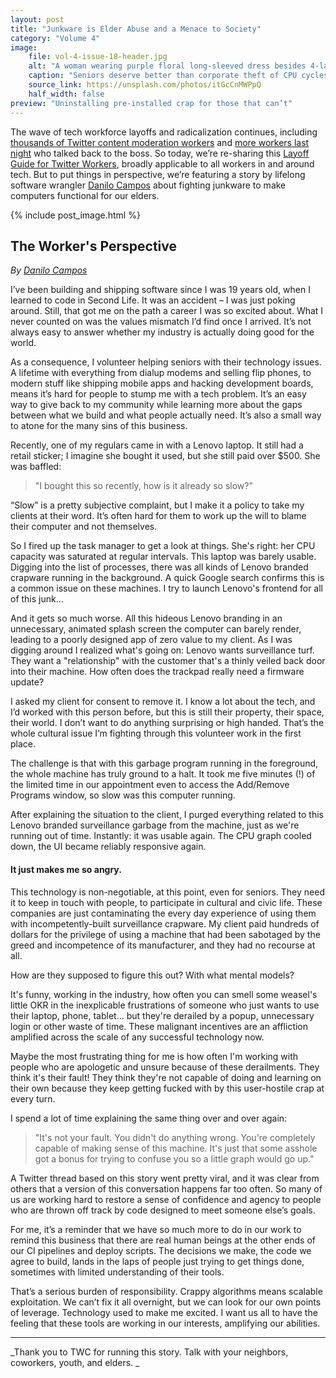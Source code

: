 ```yaml
---
layout: post
title: "Junkware is Elder Abuse and a Menace to Society"
category: "Volume 4"
image:
    file: vol-4-issue-18-header.jpg
    alt: "A woman wearing purple floral long-sleeved dress besides 4-layer cake photo"
    caption: "Seniors deserve better than corporate theft of CPU cycles"
    source_link: https://unsplash.com/photos/itGcCnMWPpQ
    half_width: false
preview: "Uninstalling pre-installed crap for those that can’t"
---
```


The wave of tech workforce layoffs and radicalization continues, including [thousands of Twitter content moderation workers](https://twitter.com/ubiquity75/status/1591805363091034113) and [more workers last night](https://twitter.com/ubiquity75/status/1592524508183003136) who talked back to the boss. So today, we’re re-sharing this [Layoff Guide for Twitter Workers](https://news.techworkerscoalition.org/2022/11/03/issue-16/), broadly applicable to all workers in and around tech. But to put things in perspective, we’re featuring a story by lifelong software wrangler [Danilo Campos](https://twitter.com/_danilo) about fighting junkware to make computers functional for our elders.

<!-- DO NOT remove the excerpt tag -->
<!--excerpt-->
<!-- remaining content goes below here -->

<!-- DO NOT remove the header image -->
{% include post_image.html %}

## The Worker's Perspective

_By [Danilo Campos](https://twitter.com/_danilo)_

I’ve been building and shipping software since I was 19 years old, when I learned to code in Second Life. It was an accident – I was just poking around. Still, that got me on the path a career I was so excited about. What I never counted on was the values mismatch I’d find once I arrived. It’s not always easy to answer whether my industry is actually doing good for the world.

As a consequence, I volunteer helping seniors with their technology issues. A lifetime with everything from dialup modems and selling flip phones, to modern stuff like shipping mobile apps and hacking development boards, means it’s hard for people to stump me with a tech problem. It’s an easy way to give back to my community while learning more about the gaps between what we build and what people actually need. It’s also a small way to atone for the many sins of this business.

Recently, one of my regulars came in with a Lenovo laptop. It still had a retail sticker; I imagine she bought it used, but she still paid over $500. She was baffled:

> "I bought this so recently, how is it already so slow?"

“Slow” is a pretty subjective complaint, but I make it a policy to take my clients at their word. It’s often hard for them to work up the will to blame their computer and not themselves.

So I fired up the task manager to get a look at things. She's right: her CPU capacity was saturated at regular intervals. This laptop was barely usable. Digging into the list of processes, there was all kinds of Lenovo branded crapware running in the background. A quick Google search confirms this is a common issue on these machines. I try to launch Lenovo's frontend for all of this junk...

And it gets so much worse. All this hideous Lenovo branding in an unnecessary, animated splash screen the computer can barely render, leading to a poorly designed app of zero value to my client. As I was digging around I realized what's going on: Lenovo wants surveillance turf. They want a "relationship" with the customer that's a thinly veiled back door into their machine. How often does the trackpad really need a firmware update?

I asked my client for consent to remove it. I know a lot about the tech, and I’d worked with this person before, but this is still their property, their space, their world. I don’t want to do anything surprising or high handed. That’s the whole cultural issue I’m fighting through this volunteer work in the first place.

The challenge is that with this garbage program running in the foreground, the whole machine has truly ground to a halt. It took me five minutes (!) of the limited time in our appointment even to access the Add/Remove Programs window, so slow was this computer running.

After explaining the situation to the client, I purged everything related to this Lenovo branded surveillance garbage from the machine, just as we're running out of time. Instantly: it was usable again. The CPU graph cooled down, the UI became reliably responsive again.

#### It just makes me so angry.

This technology is non-negotiable, at this point, even for seniors. They need it to keep in touch with people, to participate in cultural and civic life. These companies are just contaminating the every day experience of using them with incompetently-built surveillance crapware. My client paid hundreds of dollars for the privilege of using a machine that had been sabotaged by the greed and incompetence of its manufacturer, and they had no recourse at all. 

How are they supposed to figure this out? With what mental models?

It's funny, working in the industry, how often you can smell some weasel's little OKR in the inexplicable frustrations of someone who just wants to use their laptop, phone, tablet… but they're derailed by a popup, unnecessary login or other waste of time. These malignant incentives are an affliction amplified across the scale of any successful technology now.

Maybe the most frustrating thing for me is how often I'm working with people who are apologetic and unsure because of these derailments. They think it's their fault! They think they're not capable of doing and learning on their own because they keep getting fucked with by this user-hostile crap at every turn.

I spend a lot of time explaining the same thing over and over again:
> "It's not your fault. You didn't do anything wrong. You're completely capable of making sense of this machine. It's just that some asshole got a bonus for trying to confuse you so a little graph would go up."

A Twitter thread based on this story went pretty viral, and it was clear from others that a version of this conversation happens far too often. So many of us are working hard to restore a sense of confidence and agency to people who are thrown off track by code designed to meet someone else’s goals.

For me, it’s a reminder that we have so much more to do in our work to remind this business that there are real human beings at the other ends of our CI pipelines and deploy scripts. The decisions we make, the code we agree to build, lands in the laps of people just trying to get things done, sometimes with limited understanding of their tools.

That’s a serious burden of responsibility. Crappy algorithms means scalable exploitation. We can’t fix it all overnight, but we can look for our own points of leverage. Technology used to make me excited. I want us all to have the feeling that these tools are working in our interests, amplifying our abilities. 

<hr>

_Thank you to TWC for running this story. Talk with your neighbors, coworkers, youth, and elders. _
